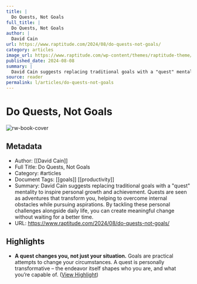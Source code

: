 ```yaml
---
title: |
  Do Quests, Not Goals
full_title: |
  Do Quests, Not Goals
author: |
  David Cain
url: https://www.raptitude.com/2024/08/do-quests-not-goals/
category: articles
image_url: https://www.raptitude.com/wp-content/themes/raptitude-theme/custom/skins/Raptitude-Skin/img/favicon.ico
published_date: 2024-08-08
summary: |
  David Cain suggests replacing traditional goals with a "quest" mentality to inspire personal growth and achievement. Quests are seen as adventures that transform you, helping to overcome internal obstacles while pursuing aspirations. By tackling these personal challenges alongside daily life, you can create meaningful change without waiting for a better time.
source: reader
permalink: l/articles/do-quests-not-goals
---
```

# Do Quests, Not Goals

![rw-book-cover](https://www.raptitude.com/wp-content/themes/raptitude-theme/custom/skins/Raptitude-Skin/img/favicon.ico)

## Metadata
- Author: [[David Cain]]
- Full Title: Do Quests, Not Goals
- Category: #articles
- Document Tags: [[goals]] [[productivity]] 
- Summary: David Cain suggests replacing traditional goals with a "quest" mentality to inspire personal growth and achievement. Quests are seen as adventures that transform you, helping to overcome internal obstacles while pursuing aspirations. By tackling these personal challenges alongside daily life, you can create meaningful change without waiting for a better time.
- URL: https://www.raptitude.com/2024/08/do-quests-not-goals/

## Highlights
- **A quest changes you, not just your situation.** Goals are practical attempts to change your circumstances. A quest is personally transformative – the endeavor itself shapes who you are, and what you’re capable of. ([View Highlight](https://read.readwise.io/read/01jaa5z57nf5swx6ajy48g5jxr))



